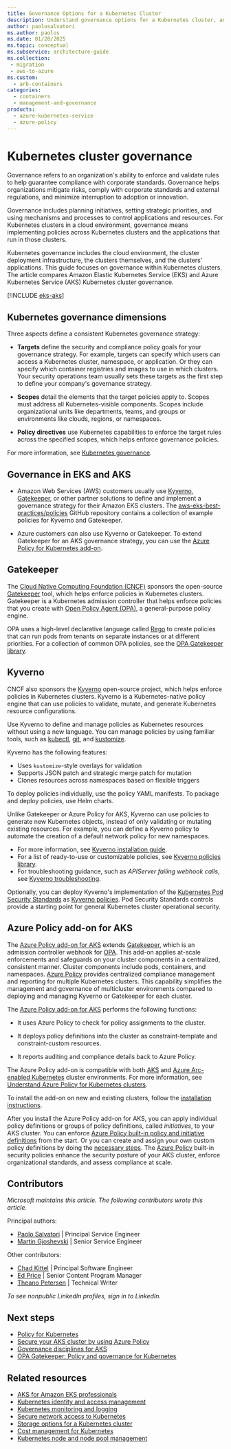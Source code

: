 ```yaml
---
title: Governance Options for a Kubernetes Cluster
description: Understand governance options for a Kubernetes cluster, and compare Amazon EKS and Azure Kubernetes Service (AKS) governance options.
author: paolosalvatori
ms.author: paolos
ms.date: 01/28/2025
ms.topic: conceptual
ms.subservice: architecture-guide
ms.collection: 
 - migration
 - aws-to-azure
ms.custom:
  - arb-containers
categories:
  - containers
  - management-and-governance
products:
  - azure-kubernetes-service
  - azure-policy
---
```


# Kubernetes cluster governance

Governance refers to an organization's ability to enforce and validate rules to help guarantee compliance with corporate standards. Governance helps organizations mitigate risks, comply with corporate standards and external regulations, and minimize interruption to adoption or innovation.

Governance includes planning initiatives, setting strategic priorities, and using mechanisms and processes to control applications and resources. For Kubernetes clusters in a cloud environment, governance means implementing policies across Kubernetes clusters and the applications that run in those clusters.

Kubernetes governance includes the cloud environment, the cluster deployment infrastructure, the clusters themselves, and the clusters' applications. This guide focuses on governance within Kubernetes clusters. The article compares Amazon Elastic Kubernetes Service (EKS) and Azure Kubernetes Service (AKS) Kubernetes cluster governance.

[!INCLUDE [eks-aks](includes/eks-aks-include.md)]

## Kubernetes governance dimensions

Three aspects define a consistent Kubernetes governance strategy:

- **Targets** define the security and compliance policy goals for your governance strategy. For example, targets can specify which users can access a Kubernetes cluster, namespace, or application. Or they can specify which container registries and images to use in which clusters. Your security operations team usually sets these targets as the first step to define your company's governance strategy.

- **Scopes** detail the elements that the target policies apply to. Scopes must address all Kubernetes-visible components. Scopes include organizational units like departments, teams, and groups or environments like clouds, regions, or namespaces.

- **Policy directives** use Kubernetes capabilities to enforce the target rules across the specified scopes, which helps enforce governance policies.

For more information, see [Kubernetes governance](https://www.cncf.io/blog/2020/05/29/kubernetes-governance-what-you-should-know).

## Governance in EKS and AKS

- Amazon Web Services (AWS) customers usually use [Kyverno](https://kyverno.io), [Gatekeeper](https://github.com/open-policy-agent/gatekeeper), or other partner solutions to define and implement a governance strategy for their Amazon EKS clusters. The [aws-eks-best-practices/policies](https://github.com/aws/aws-eks-best-practices/tree/master/policies) GitHub repository contains a collection of example policies for Kyverno and Gatekeeper.

- Azure customers can also use Kyverno or Gatekeeper. To extend Gatekeeper for an AKS governance strategy, you can use the [Azure Policy for Kubernetes add-on](/azure/governance/policy/concepts/policy-for-kubernetes).

## Gatekeeper

The [Cloud Native Computing Foundation (CNCF)](https://www.cncf.io) sponsors the open-source [Gatekeeper](https://github.com/open-policy-agent/gatekeeper) tool, which helps enforce policies in Kubernetes clusters. Gatekeeper is a Kubernetes admission controller that helps enforce policies that you create with [Open Policy Agent (OPA)](https://www.openpolicyagent.org), a general-purpose policy engine.

OPA uses a high-level declarative language called [Rego](https://www.openpolicyagent.org/docs/latest/#rego) to create policies that can run pods from tenants on separate instances or at different priorities. For a collection of common OPA policies, see the [OPA Gatekeeper library](https://open-policy-agent.github.io/gatekeeper-library).

## Kyverno

CNCF also sponsors the [Kyverno](https://kyverno.io) open-source project, which helps enforce policies in Kubernetes clusters. Kyverno is a Kubernetes-native policy engine that can use policies to validate, mutate, and generate Kubernetes resource configurations.

Use Kyverno to define and manage policies as Kubernetes resources without using a new language. You can manage policies by using familiar tools, such as [kubectl](https://kubernetes.io/docs/tasks/tools), [git](https://git-scm.com), and [kustomize](https://kustomize.io).

Kyverno has the following features:
- Uses `kustomize`-style overlays for validation
- Supports JSON patch and strategic merge patch for mutation
- Clones resources across namespaces based on flexible triggers

To deploy policies individually, use the policy YAML manifests. To package and deploy policies, use Helm charts.

Unlike Gatekeeper or Azure Policy for AKS, Kyverno can use policies to generate new Kubernetes objects, instead of only validating or mutating existing resources. For example, you can define a Kyverno policy to automate the creation of a default network policy for new namespaces.

- For more information, see [Kyverno installation guide](https://kyverno.io/docs/installation).
- For a list of ready-to-use or customizable policies, see [Kyverno policies library](https://kyverno.io/policies).
- For troubleshooting guidance, such as *APIServer failing webhook calls*, see [Kyverno troubleshooting](https://kyverno.io/docs/troubleshooting/#api-server-is-blocked).

Optionally, you can deploy Kyverno's implementation of the [Kubernetes Pod Security Standards](https://kubernetes.io/docs/concepts/security/pod-security-standards) as [Kyverno policies](https://artifacthub.io/packages/helm/kyverno/kyverno-policies). Pod Security Standards controls provide a starting point for general Kubernetes cluster operational security.

## Azure Policy add-on for AKS

The [Azure Policy add-on for AKS](/azure/governance/policy/concepts/policy-for-kubernetes) extends [Gatekeeper](https://github.com/open-policy-agent/gatekeeper), which is an admission controller webhook for [OPA](https://www.openpolicyagent.org/). This add-on applies at-scale enforcements and safeguards on your cluster components in a centralized, consistent manner. Cluster components include pods, containers, and namespaces. [Azure Policy](https://azure.microsoft.com/products/azure-policy) provides centralized compliance management and reporting for multiple Kubernetes clusters. This capability simplifies the management and governance of multicluster environments compared to deploying and managing Kyverno or Gatekeeper for each cluster.

The [Azure Policy add-on for AKS](/azure/governance/policy/concepts/policy-for-kubernetes) performs the following functions:

- It uses Azure Policy to check for policy assignments to the cluster.

- It deploys policy definitions into the cluster as constraint-template and constraint-custom resources.
- It reports auditing and compliance details back to Azure Policy.

The Azure Policy add-on is compatible with both [AKS](/azure/aks) and [Azure Arc-enabled Kubernetes](/azure/azure-arc/kubernetes) cluster environments. For more information, see [Understand Azure Policy for Kubernetes clusters](/azure/governance/policy/concepts/policy-for-kubernetes).

To install the add-on on new and existing clusters, follow the [installation instructions](/azure/governance/policy/concepts/policy-for-kubernetes#install-azure-policy-add-on-for-aks).

After you install the Azure Policy add-on for AKS, you can apply individual policy definitions or groups of policy definitions, called *initiatives*, to your AKS cluster. You can enforce [Azure Policy built-in policy and initiative definitions](/azure/aks/policy-reference) from the start. Or you can create and assign your own custom policy definitions by doing the [necessary steps](/azure/aks/use-azure-policy#create-and-assign-a-custom-policy-definition). The [Azure Policy](/azure/governance/policy/overview) built-in security policies enhance the security posture of your AKS cluster, enforce organizational standards, and assess compliance at scale.

## Contributors

*Microsoft maintains this article. The following contributors wrote this article.*

Principal authors:

- [Paolo Salvatori](https://www.linkedin.com/in/paolo-salvatori) | Principal Service Engineer
- [Martin Gjoshevski](https://www.linkedin.com/in/martin-gjoshevski) | Senior Service Engineer

Other contributors:

- [Chad Kittel](https://www.linkedin.com/in/chadkittel) | Principal Software Engineer
- [Ed Price](https://www.linkedin.com/in/priceed) | Senior Content Program Manager
- [Theano Petersen](https://www.linkedin.com/in/theanop) | Technical Writer

*To see nonpublic LinkedIn profiles, sign in to LinkedIn.*

## Next steps

- [Policy for Kubernetes](/azure/governance/policy/concepts/policy-for-kubernetes)
- [Secure your AKS cluster by using Azure Policy](/azure/aks/use-azure-policy)
- [Governance disciplines for AKS](/azure/cloud-adoption-framework/scenarios/app-platform/aks/security)
- [OPA Gatekeeper: Policy and governance for Kubernetes](https://kubernetes.io/blog/2019/08/06/opa-gatekeeper-policy-and-governance-for-kubernetes/)

## Related resources

- [AKS for Amazon EKS professionals](index.md)
- [Kubernetes identity and access management](workload-identity.md)
- [Kubernetes monitoring and logging](monitoring.md)
- [Secure network access to Kubernetes](private-clusters.md)
- [Storage options for a Kubernetes cluster](storage.md)
- [Cost management for Kubernetes](cost-management.md)
- [Kubernetes node and node pool management](node-pools.md)

